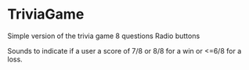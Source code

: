 # TriviaGame

Simple version of the trivia game
8 questions
Radio buttons

Sounds to indicate if a user a score of 7/8 or 8/8 for a win or <=6/8 for a loss.

